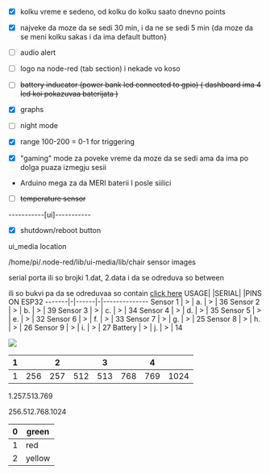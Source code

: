 - [x] kolku vreme e sedeno, od kolku do kolku saato dnevno
points

- [x] najveke da moze da se sedi 30 min, i da ne se sedi 5 min {da moze da se meni kolku sakas i da ima default button}

- [ ] audio alert

- [ ] logo na node-red (tab section) i nekade vo koso

- [ ] ~~battery inducator (power bank led connected to gpio) ( dashboard ima 4 led koi pokazuvaa baterijata )~~

- [x] graphs

- [ ] night mode

- [x] range 100-200 = 0-1 for triggering

- [x] "gaming" mode za poveke vreme da moze da se sedi ama da ima po dolga puaza izmegju sesii

- Arduino mega za da MERI baterii I posle siilici

- [ ] ~~temperature sensor~~

-----------[ui]-----------

- [x] shutdown/reboot button



ui_media location

/home/pi/.node-red/lib/ui-media/lib/chair sensor images

serial porta
ili so brojki 1.dat, 2.data i da se odreduva so between

ili so bukvi pa da se odreduvaa so contain [click here](https://github.com/Macka323/chair/blob/main/flows/serial%20data%20with%20letters)
USAGE| |SERIAL| |PINS ON ESP32
-------|-|------|-|--------------
Sensor 1	|	>	|	a.	|	>	| 36 
Sensor 2	|	>	|	b.	|	>	| 39 
Sensor 3	|	>	|	c.	|	>	| 34 
Sensor 4	|	>	|	d.	|	>	| 35 
Sensor 5	|	>	|	e.	|	>	| 32 
Sensor 6	|	>	|	f.	|	>	| 33 
Sensor 7	|	>	|	g.	|	>	| 25 
Sensor 8	|	>	|	h.	|	>	| 26 
Sensor 9	|	>	|	i.	|	>	| 27 
Battery	|	>	|	j.	|	>	| 14 

![](https://circuits4you.com/wp-content/uploads/2018/12/ESP32-Pinout.jpg)

| 1    |      | 2    |      | 3    |      | 4    |      |
| ---- | ---- | ---- | ---- | ---- | ---- | ---- | ---- |
| 1    | 256  | 257  | 512  | 513  | 768  | 769  | 1024 |

1.257.513.769

256.512.768.1024

| 0    | green  |
| ---- | ------ |
| 1    | red    |
| 2    | yellow |

